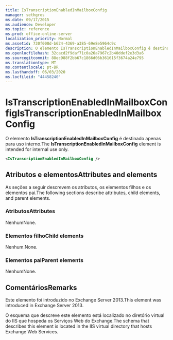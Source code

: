 ```yaml
---
title: IsTranscriptionEnabledInMailboxConfig
manager: sethgros
ms.date: 09/17/2015
ms.audience: Developer
ms.topic: reference
ms.prod: office-online-server
localization_priority: Normal
ms.assetid: 730f008d-b624-4369-a385-69e8e5964c9c
description: O elemento IsTranscriptionEnabledInMailboxConfig é destinado apenas para uso interno.
ms.openlocfilehash: 32cacd2f9daf71c0a26a7967c2b40ddef2e3d3a6
ms.sourcegitcommit: 88ec988f2bb67c1866d06b361615f3674a24e795
ms.translationtype: MT
ms.contentlocale: pt-BR
ms.lasthandoff: 06/03/2020
ms.locfileid: "44458240"
---
```

# <a name="istranscriptionenabledinmailboxconfig"></a><span data-ttu-id="dd126-103">IsTranscriptionEnabledInMailboxConfig</span><span class="sxs-lookup"><span data-stu-id="dd126-103">IsTranscriptionEnabledInMailboxConfig</span></span>

<span data-ttu-id="dd126-104">O elemento **IsTranscriptionEnabledInMailboxConfig** é destinado apenas para uso interno.</span><span class="sxs-lookup"><span data-stu-id="dd126-104">The **IsTranscriptionEnabledInMailboxConfig** element is intended for internal use only.</span></span> 
  
```XML
<IsTranscriptionEnabledInMailboxConfig />
```

## <a name="attributes-and-elements"></a><span data-ttu-id="dd126-105">Atributos e elementos</span><span class="sxs-lookup"><span data-stu-id="dd126-105">Attributes and elements</span></span>

<span data-ttu-id="dd126-106">As seções a seguir descrevem os atributos, os elementos filhos e os elementos pai.</span><span class="sxs-lookup"><span data-stu-id="dd126-106">The following sections describe attributes, child elements, and parent elements.</span></span>
  
### <a name="attributes"></a><span data-ttu-id="dd126-107">Atributos</span><span class="sxs-lookup"><span data-stu-id="dd126-107">Attributes</span></span>

<span data-ttu-id="dd126-108">Nenhum</span><span class="sxs-lookup"><span data-stu-id="dd126-108">None.</span></span>
  
### <a name="child-elements"></a><span data-ttu-id="dd126-109">Elementos filho</span><span class="sxs-lookup"><span data-stu-id="dd126-109">Child elements</span></span>

<span data-ttu-id="dd126-110">Nenhum.</span><span class="sxs-lookup"><span data-stu-id="dd126-110">None.</span></span>
  
### <a name="parent-elements"></a><span data-ttu-id="dd126-111">Elementos pai</span><span class="sxs-lookup"><span data-stu-id="dd126-111">Parent elements</span></span>

<span data-ttu-id="dd126-112">Nenhum</span><span class="sxs-lookup"><span data-stu-id="dd126-112">None.</span></span>
  
## <a name="remarks"></a><span data-ttu-id="dd126-113">Comentários</span><span class="sxs-lookup"><span data-stu-id="dd126-113">Remarks</span></span>

<span data-ttu-id="dd126-114">Este elemento foi introduzido no Exchange Server 2013.</span><span class="sxs-lookup"><span data-stu-id="dd126-114">This element was introduced in Exchange Server 2013.</span></span>
  
<span data-ttu-id="dd126-115">O esquema que descreve este elemento está localizado no diretório virtual do IIS que hospeda os Serviços Web do Exchange.</span><span class="sxs-lookup"><span data-stu-id="dd126-115">The schema that describes this element is located in the IIS virtual directory that hosts Exchange Web Services.</span></span>
  

